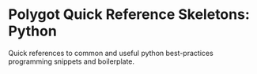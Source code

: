 # Polygot Quick Reference Skeletons: Python

Quick references to common and useful python best-practices programming snippets and boilerplate.
